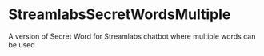 # StreamlabsSecretWordsMultiple
A version of Secret Word for Streamlabs chatbot where multiple words can be used
